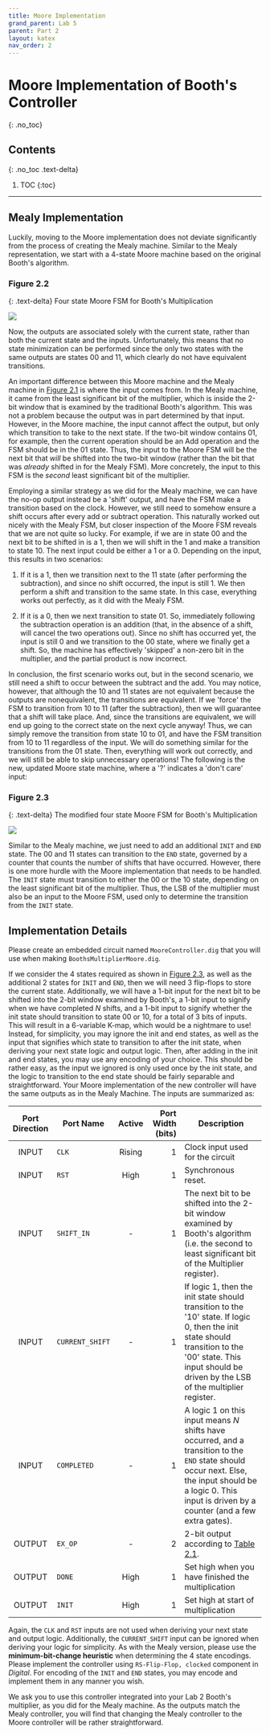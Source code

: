 ```yaml
---
title: Moore Implementation
grand_parent: Lab 5
parent: Part 2
layout: katex
nav_order: 2
---
```


# Moore Implementation of Booth's Controller
{: .no_toc}

## Contents
{: .no_toc .text-delta}

1. TOC
{:toc}

---

## Mealy Implementation

Luckily, moving to the Moore implementation does not deviate significantly from the process of creating the Mealy machine.
Similar to the Mealy representation, we start with a 4-state Moore machine based on the original Booth's algorithm.

### Figure 2.2

{: .text-delta}
Four state Moore FSM for Booth's Multiplication

![](../../../assets/lab5/fig-2021-006.jpg)

Now, the outputs are associated solely with the current state, rather than both the current state and the inputs.
Unfortunately, this means that no state minimization can be performed since the only two states with the same outputs are states 00 and 11, which clearly do not have equivalent transitions.

An important difference between this Moore machine and the Mealy machine in [Figure 2.1](https://cse140l.github.io/fa24-labs/docs/lab5/part2/mealy#figure-2.1) is where the input comes from.
In the Mealy machine, it came from the least significant bit of the multiplier, which is inside the 2-bit window that is examined by the traditional Booth's algorithm.
This was not a problem because the output was in part determined by that input.
However, in the Moore machine, the input cannot affect the output, but only which transition to take to the next state.
If the two-bit window contains 01, for example, then the current operation should be an Add operation and the FSM should be in the 01 state.
Thus, the input to the Moore FSM will be the next bit that *will* be shifted into the two-bit window (rather than the bit that was *already* shifted in for the Mealy FSM).
More concretely, the input to this FSM is the *second* least significant bit of the multiplier. 

Employing a similar strategy as we did for the Mealy machine, we can have the no-op output instead be a 'shift' output, and have the FSM make a transition based on the clock.
However, we still need to somehow ensure a shift occurs after every add or subtract operation.
This naturally worked out nicely with the Mealy FSM, but closer inspection of the Moore FSM reveals that we are not quite so lucky.
For example, if we are in state 00 and the next bit to be shifted in is a 1, then we will shift in the 1 and make a transition to state 10.
The next input could be either a 1 or a 0.
Depending on the input, this results in two scenarios: 

1. If it is a 1, then we transition next to the 11 state (after performing the subtraction), and since no shift occurred, the input is still 1. We then perform a shift and transition to the same state. In this case, everything works out perfectly, as it did with the Mealy FSM. 

2. If it is a 0, then we next transition to state 01. So, immediately following the subtraction operation is an addition (that, in the absence of a shift, will cancel the two operations out). Since no shift has occurred yet, the input is still 0 and we transition to the 00 state, where we finally get a shift. So, the machine has effectively 'skipped' a non-zero bit in the multiplier, and the partial product is now incorrect. 

In conclusion, the first scenario works out, but in the second scenario, we still need a shift to occur between the subtract and the add.
You may notice, however, that although the 10 and 11 states are not equivalent because the outputs are nonequivalent, the transitions are equivalent.
If we 'force' the FSM to transition from 10 to 11 (after the subtraction), then we will guarantee that a shift will take place.
And, since the transitions are equivalent, we will end up going to the correct state on the next cycle anyway! Thus, we can simply remove the transition from state 10 to 01, and have the FSM transition from 10 to 11 regardless of the input.
We will do something similar for the transitions from the 01 state.
Then, everything will work out correctly, and we will still be able to skip unnecessary operations! The following is the new, updated Moore state machine, where a '?' indicates a 'don't care' input:

### Figure 2.3

{: .text-delta}
The modified four state Moore FSM for Booth's Multiplication

![](../../../assets/lab5/fig-2021-007.png)

Similar to the Mealy machine, we just need to add an additional `INIT` and `END` state.
The 00 and 11 states can transition to the `END` state, governed by a counter that counts the number of shifts that have occurred.
However, there is one more hurdle with the Moore implementation that needs to be handled.
The `INIT` state must transition to either the 00 or the 10 state, depending on the least significant bit of the multiplier.
Thus, the LSB of the multiplier must also be an input to the Moore FSM, used only to determine the transition from the `INIT` state.

## Implementation Details

Please create an embedded circuit named `MooreController.dig` that you will use when making `BoothsMultiplierMoore.dig`.

If we consider the 4 states required as shown in [Figure 2.3](#figure-2.3), as well as the additional 2 states for `INIT` and `END`, then we will need 3 flip-flops to store the current state.
Additionally, we will have a 1-bit input for the next bit to be shifted into the 2-bit window examined by Booth's, a 1-bit input to signify when we have completed $N$ shifts, and a 1-bit input to signify whether the init state should transition to state 00 or 10, for a total of 3 bits of inputs.
This will result in a 6-variable K-map, which would be a nightmare to use!
Instead, for simplicity, you may ignore the init and end states, as well as the input that signifies which state to transition to after the init state, when deriving your next state logic and output logic.
Then, after adding in the init and end states, you may use any encoding of your choice.
This should be rather easy, as the input we ignored is only used once by the init state, and the logic to transition to the end state should be fairly separable and straightforward.
Your Moore implementation of the new controller will have the same outputs as in the Mealy Machine. 
The inputs are summarized as: 

| Port Direction | Port Name       | Active | Port Width (bits) | Description                                                             |
|:--------------:|-----------------|:------:|------------------:|-------------------------------------------------------------------------|
|      INPUT     | `CLK`           | Rising |                 1 | Clock input used for the circuit                        |
|      INPUT     | `RST`           |  High  |                 1 | Synchronous reset.                       |
|      INPUT     | `SHIFT_IN`      |    -   |                 1 | The next bit to be shifted into the 2-bit window examined by Booth's algorithm (i.e. the second to least significant bit of the Multiplier register). |
|      INPUT     | `CURRENT_SHIFT` |    -   |                 1 | If logic 1, then the init state should transition to the '10' state. If logic 0, then the init state should transition to the '00' state. This input should be driven by the LSB of the multiplier register. |
|      INPUT     | `COMPLETED`     |    -   |                 1 | A logic 1 on this input means $N$ shifts have occurred, and a transition to the `END` state should occur next. Else, the input should be a logic 0. This input is driven by a counter (and a few extra gates). |
|     OUTPUT     | `EX_OP`         |    -   |                 2 | 2-bit output according to [Table 2.1](https://cse140l.github.io/fa24-labs/docs/lab5/part2/mealy#table-2.1). |
|     OUTPUT     | `DONE`          |  High  |                 1 | Set high when you have finished the multiplication                      |
|     OUTPUT     | `INIT`          |  High  |                 1 | Set high at start of multiplication                      |

Again, the `CLK` and `RST` inputs are not used when deriving your next state and output logic.
Additionally, the `CURRENT_SHIFT` input can be ignored when deriving your logic for simplicity.
As with the Mealy version, please use the **minimum-bit-change heuristic** when determining the 4 state encodings.
Please implement the controller using `RS-Flip-Flop, clocked` component in *Digital*.
For encoding of the `INIT` and `END` states, you may encode and implement them in any manner you wish.

We ask you to use this controller integrated into your Lab 2 Booth's multiplier, as you did for the Mealy machine.
As the outputs match the Mealy controller, you will find that changing the Mealy controller to the Moore controller will be rather straightforward.
